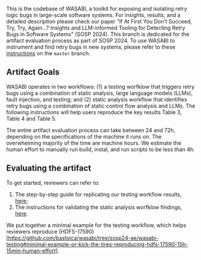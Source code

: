 This is the codebase of WASABI, a toolkit for exposing and isolating retry logic bugs in large-scale software systems. For insights, results, and a detailed description please check our paper "If At First You Don’t Succeed, Try, Try, Again...? Insights and LLM-informed Tooling for Detecting Retry Bugs in Software Systems" (SOSP 2024). This branch is dedicated for the artifact evaluation process as part of SOSP 2024. To use WASABI to instrument and find retry bugs in new systems, please refer to these [instructions](https://github.com/bastoica/wasabi/blob/master/README.md) on the `master` branch.

## Artifact Goals

WASABI operates in two workflows: (1) a testing worfklow that triggers retry bugs using a combination of static analysis, large language models (LLMs), fault injection, and testing; and (2) static analysis workflow that identifies retry bugs using a combination of static control flow analysis and LLMs. The following instructions will help users reproduce the key results Table 3, Table 4 and Table 5.

The entire artifact evaluation process can take between 24 and 72h, depending on the specifications of the machine it runs on. The overwhelming majority of the time are machine hours. We estimate the human effort to manually run build, instal, and run scripts to be less than 4h.

## Evaluating the artifact

To get started, reviewers can refer to:
1. The step-by-step guide for replicating our testing workflow results, [here](https://github.com/bastoica/wasabi/blob/sosp24-ae/wasabi-testing/README.md);
2. The instructions for validating the static analysis worfklow findings, [here](https://github.com/bastoica/wasabi/tree/sosp24-ae/wasabi-static#readme).

We put together a minimal example for the testing workflow, which helps reviewers reproduce (HDFS-17590)[https://github.com/bastoica/wasabi/tree/sosp24-ae/wasabi-testing#minimal-example-or-kick-the-tires-reproducing-hdfs-17590-15h-15min-human-effort].